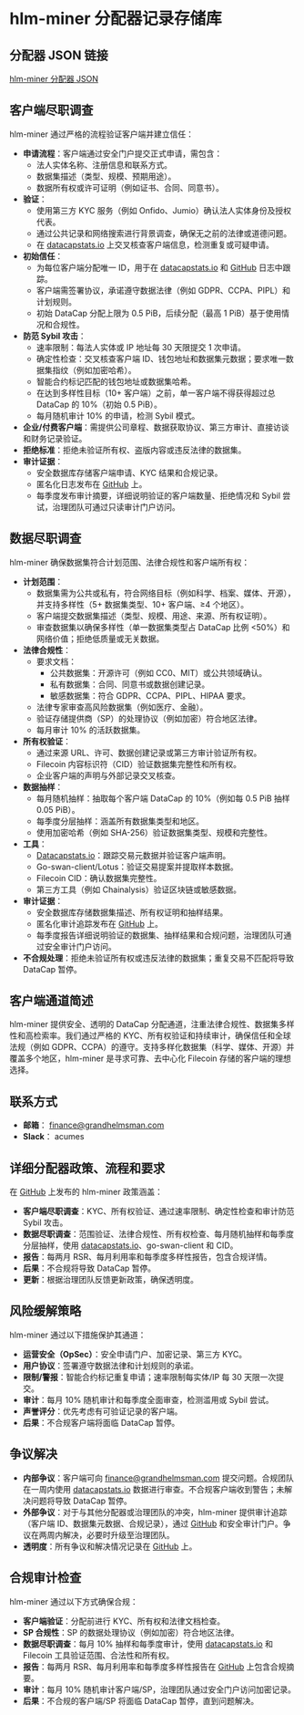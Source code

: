 # hlm-miner 分配器记录存储库

## 分配器 JSON 链接

[hlm-miner 分配器 JSON](https://github.com/filecoin-project/Allocator-Registry/blob/main/Allocators/recLhrJ8U6TbIpbwp.json)

## 客户端尽职调查

hlm-miner 通过严格的流程验证客户端并建立信任：

- **申请流程**：客户端通过安全门户提交正式申请，需包含：
  - 法人实体名称、注册信息和联系方式。
  - 数据集描述（类型、规模、预期用途）。
  - 数据所有权或许可证明（例如证书、合同、同意书）。
- **验证**：
  - 使用第三方 KYC 服务（例如 Onfido、Jumio）确认法人实体身份及授权代表。
  - 通过公共记录和网络搜索进行背景调查，确保无之前的法律或道德问题。
  - 在 [datacapstats.io](https://datacapstats.io/) 上交叉核查客户端信息，检测重复或可疑申请。
- **初始信任**：
  - 为每位客户端分配唯一 ID，用于在 [datacapstats.io](https://datacapstats.io/) 和 [GitHub](https://github.com/Acumes/hlm-miner-bookkeeping) 日志中跟踪。
  - 客户端需签署协议，承诺遵守数据法律（例如 GDPR、CCPA、PIPL）和计划规则。
  - 初始 DataCap 分配上限为 0.5 PiB，后续分配（最高 1 PiB）基于使用情况和合规性。
- **防范 Sybil 攻击**：
  - 速率限制：每法人实体或 IP 地址每 30 天限提交 1 次申请。
  - 确定性检查：交叉核查客户端 ID、钱包地址和数据集元数据；要求唯一数据集指纹（例如加密哈希）。
  - 智能合约标记匹配的钱包地址或数据集哈希。
  - 在达到多样性目标（10+ 客户端）之前，单一客户端不得获得超过总 DataCap 的 10%（初始 0.5 PiB）。
  - 每月随机审计 10% 的申请，检测 Sybil 模式。
- **企业/付费客户端**：需提供公司章程、数据获取协议、第三方审计、直接访谈和财务记录验证。
- **拒绝标准**：拒绝未验证所有权、盗版内容或违反法律的数据集。
- **审计证据**：
  - 安全数据库存储客户端申请、KYC 结果和合规记录。
  - 匿名化日志发布在 [GitHub](https://github.com/Acumes/hlm-miner-bookkeeping) 上。
  - 每季度发布审计摘要，详细说明验证的客户端数量、拒绝情况和 Sybil 尝试，治理团队可通过只读审计门户访问。

## 数据尽职调查

hlm-miner 确保数据集符合计划范围、法律合规性和客户端所有权：

- **计划范围**：
  - 数据集需为公共或私有，符合网络目标（例如科学、档案、媒体、开源），并支持多样性（5+ 数据集类型、10+ 客户端、≥4 个地区）。
  - 客户端提交数据集描述（类型、规模、用途、来源、所有权证明）。
  - 审查数据集以确保多样性（单一数据集类型占 DataCap 比例 <50%）和网络价值；拒绝低质量或无关数据。
- **法律合规性**：
  - 要求文档：
    - 公共数据集：开源许可（例如 CC0、MIT）或公共领域确认。
    - 私有数据集：合同、同意书或数据创建记录。
    - 敏感数据集：符合 GDPR、CCPA、PIPL、HIPAA 要求。
  - 法律专家审查高风险数据集（例如医疗、金融）。
  - 验证存储提供商（SP）的处理协议（例如加密）符合地区法律。
  - 每月审计 10% 的活跃数据集。
- **所有权验证**：
  - 通过来源 URL、许可、数据创建记录或第三方审计验证所有权。
  - Filecoin 内容标识符（CID）验证数据集完整性和所有权。
  - 企业客户端的声明与外部记录交叉核查。
- **数据抽样**：
  - 每月随机抽样：抽取每个客户端 DataCap 的 10%（例如每 0.5 PiB 抽样 0.05 PiB）。
  - 每季度分层抽样：涵盖所有数据集类型和地区。
  - 使用加密哈希（例如 SHA-256）验证数据集类型、规模和完整性。
- **工具**：
  - [Datacapstats.io](https://datacapstats.io/)：跟踪交易元数据并验证客户端声明。
  - Go-swan-client/Lotus：验证交易提案并提取样本数据。
  - Filecoin CID：确认数据集完整性。
  - 第三方工具（例如 Chainalysis）验证区块链或敏感数据。
- **审计证据**：
  - 安全数据库存储数据集描述、所有权证明和抽样结果。
  - 匿名化审计追踪发布在 [GitHub](https://github.com/Acumes/hlm-miner-bookkeeping) 上。
  - 每季度报告详细说明验证的数据集、抽样结果和合规问题，治理团队可通过安全审计门户访问。
- **不合规处理**：拒绝未验证所有权或违反法律的数据集；重复交易不匹配将导致 DataCap 暂停。

## 客户端通道简述

hlm-miner 提供安全、透明的 DataCap 分配通道，注重法律合规性、数据集多样性和高检索率。我们通过严格的 KYC、所有权验证和持续审计，确保信任和全球法规（例如 GDPR、CCPA）的遵守。支持多样化数据集（科学、媒体、开源）并覆盖多个地区，hlm-miner 是寻求可靠、去中心化 Filecoin 存储的客户端的理想选择。

## 联系方式

- **邮箱**： [finance@grandhelmsman.com](mailto:finance@grandhelmsman.com)
- **Slack**： acumes

## 详细分配器政策、流程和要求

在 [GitHub](https://github.com/Acumes/hlm-miner-bookkeeping) 上发布的 hlm-miner 政策涵盖：

- **客户端尽职调查**：KYC、所有权验证、通过速率限制、确定性检查和审计防范 Sybil 攻击。
- **数据尽职调查**：范围验证、法律合规性、所有权检查、每月随机抽样和每季度分层抽样，使用 [datacapstats.io](https://datacapstats.io/)、go-swan-client 和 CID。
- **报告**：每两月 RSR、每月利用率和每季度多样性报告，包含合规详情。
- **后果**：不合规将导致 DataCap 暂停。
- **更新**：根据治理团队反馈更新政策，确保透明度。

## 风险缓解策略

hlm-miner 通过以下措施保护其通道：

- **运营安全（OpSec）**：安全申请门户、加密记录、第三方 KYC。
- **用户协议**：签署遵守数据法律和计划规则的承诺。
- **限制/警报**：智能合约标记重复申请；速率限制每实体/IP 每 30 天限一次提交。
- **审计**：每月 10% 随机审计和每季度全面审查，检测滥用或 Sybil 尝试。
- **声誉评分**：优先考虑有可验证记录的客户端。
- **后果**：不合规客户端将面临 DataCap 暂停。

## 争议解决

- **内部争议**：客户端可向 [finance@grandhelmsman.com](mailto:finance@grandhelmsman.com) 提交问题。合规团队在一周内使用 [datacapstats.io](https://datacapstats.io/) 数据进行审查。不合规客户端收到警告；未解决问题将导致 DataCap 暂停。
- **外部争议**：对于与其他分配器或治理团队的冲突，hlm-miner 提供审计追踪（客户端 ID、数据集元数据、合规记录），通过 [GitHub](https://github.com/Acumes/hlm-miner-bookkeeping) 和安全审计门户。争议在两周内解决，必要时升级至治理团队。
- **透明度**：所有争议和解决情况记录在 [GitHub](https://github.com/Acumes/hlm-miner-bookkeeping) 上。

## 合规审计检查

hlm-miner 通过以下方式确保合规：

- **客户端验证**：分配前进行 KYC、所有权和法律文档检查。
- **SP 合规性**：SP 的数据处理协议（例如加密）符合地区法律。
- **数据尽职调查**：每月 10% 抽样和每季度审计，使用 [datacapstats.io](https://datacapstats.io/) 和 Filecoin 工具验证范围、合法性和所有权。
- **报告**：每两月 RSR、每月利用率和每季度多样性报告在 [GitHub](https://github.com/Acumes/hlm-miner-bookkeeping) 上包含合规摘要。
- **审计**：每月 10% 随机审计客户端/SP，治理团队通过安全门户访问加密记录。
- **后果**：不合规的客户端/SP 将面临 DataCap 暂停，直到问题解决。
